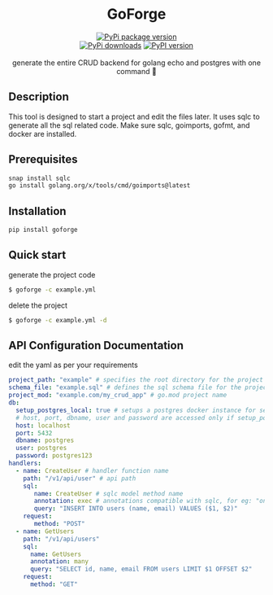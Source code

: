 <p align="center">

<h1 align="center">GoForge</h1>

<p align="center">

 <div align="center">
	 
[![PyPi package version](https://img.shields.io/pypi/v/goforge)](https://pypi.org/project/goforge/)	 
[![PyPi downloads](https://static.pepy.tech/badge/goforge)](https://pypi.org/project/goforge/)
[![PyPI version](https://img.shields.io/pypi/pyversions/goforge?color=%2344CC11&style=flat-square)](https://pypi.org/project/goforge/)
<br>
<br>
generate the entire CRUD backend for golang echo and postgres with one command 💙
</div>
    
## Description
 This tool is designed to start a project and edit the files later. It uses sqlc to generate all the sql related code. Make sure sqlc, goimports, gofmt, and docker are installed.

 ## Prerequisites
 ```bash
snap install sqlc
go install golang.org/x/tools/cmd/goimports@latest
```

 ## Installation
 ```bash
pip install goforge
```
## Quick start
generate the project code
```bash
$ goforge -c example.yml
```
delete the project
```bash
$ goforge -c example.yml -d
```

## API Configuration Documentation

edit the yaml as per your requirements
```yaml
project_path: "example" # specifies the root directory for the project
schema_file: "example.sql" # defines the sql schema file for the project
project_mod: "example.com/my_crud_app" # go.mod project name
db:
  setup_postgres_local: true # setups a postgres docker instance for seamless testing, set false if you want to connect with your db instance
  # host, port, dbname, user and password are accessed only if setup_postgres_local = false, you can skip these values if setup_postgres_local = true
  host: localhost
  port: 5432
  dbname: postgres
  user: postgres
  password: postgres123
handlers:
  - name: CreateUser # handler function name
    path: "/v1/api/user" # api path
    sql:
       name: CreateUser # sqlc model method name
       annotation: exec # annotations compatible with sqlc, for eg: "one", "many" and "exec"
       query: "INSERT INTO users (name, email) VALUES ($1, $2)"
    request:
       method: "POST"
  - name: GetUsers
    path: "/v1/api/users"
    sql:
      name: GetUsers
      annotation: many
      query: "SELECT id, name, email FROM users LIMIT $1 OFFSET $2"
    request:
      method: "GET"
